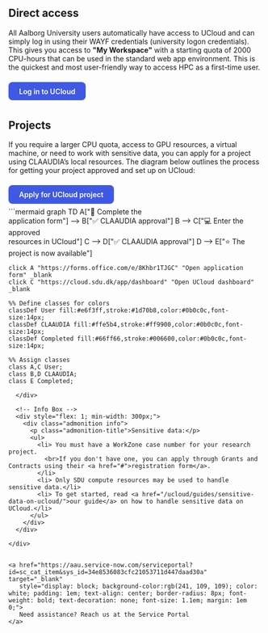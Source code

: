 
## Direct access
All Aalborg University users automatically have access to UCloud and can simply log in using their WAYF credentials (university logon credentials). This gives you access to **"My Workspace"** with a starting quota of 2000 CPU-hours that can be used in the standard web app environment. This is the quickest and most user-friendly way to access HPC as a first-time user.

<a href="https://cloud.sdu.dk/app/dashboard" target="_blank" style="display: inline-block; background: #3F59E4; color: #fff; padding: 0.7em 1.5em; border-radius: 8px; font-weight: 600; text-decoration: none; font-size: 1em; margin: 0.5em 0;">
  Log in to UCloud
</a>

## Projects
If you require a larger CPU quota, access to GPU resources, a virtual machine, or need to work with sensitive data, you can apply for a project using CLAAUDIA’s local resources.
The diagram below outlines the process for getting your project approved and set up on UCloud:

<a href="https://forms.office.com/e/8Khbr1TJGC" target="_blank" style="display: inline-block; background: #3F59E4; color: #fff; padding: 0.7em 1.5em; border-radius: 8px; font-weight: 600; text-decoration: none; font-size: 1em; margin: 0.5em 0;">
  Apply for UCloud project
</a>

<div style="display: flex; gap: 2rem; align-items: flex-start; justify-content: center; flex-wrap: wrap;">

  <!-- Mermaid Diagram -->
  <div style="flex: 1; max-width: 1500px; min-width: 400px; text-align: left;">
```mermaid
graph TD
    A["📝 Complete the <br/>application form"] --> B["✅ CLAAUDIA approval"]
    B --> C["💻 Enter the approved <br/>resources in UCloud"]
    C --> D["✅ CLAAUDIA approval"]
    D --> E["⭐ The project is now available"]

    click A "https://forms.office.com/e/8Khbr1TJGC" "Open application form" _blank
    click C "https://cloud.sdu.dk/app/dashboard" "Open UCloud dashboard" _blank

    %% Define classes for colors
    classDef User fill:#e6f3ff,stroke:#1d70b8,color:#0b0c0c,font-size:14px;
    classDef CLAAUDIA fill:#ffe5b4,stroke:#ff9900,color:#0b0c0c,font-size:14px;
    classDef Completed fill:#66ff66,stroke:#006600,color:#0b0c0c,font-size:14px;

    %% Assign classes
    class A,C User;
    class B,D CLAAUDIA;
    class E Completed;
```
  </div>

  <!-- Info Box -->
  <div style="flex: 1; min-width: 300px;">
    <div class="admonition info">
      <p class="admonition-title">Sensitive data:</p>
      <ul>
        <li> You must have a WorkZone case number for your research project.
          <br>If you don't have one, you can apply through Grants and Contracts using their <a href="#">registration form</a>.
        </li>
        <li> Only SDU compute resources may be used to handle sensitive data.</li>
        <li> To get started, read <a href="/ucloud/guides/sensitive-data-on-ucloud/">our guide</a> on how to handle sensitive data on UCloud.</li>
      </ul>
    </div>
  </div>

</div>


<a href="https://aau.service-now.com/serviceportal?id=sc_cat_item&sys_id=34e8536083cfc21053711d447daad30a" target="_blank" 
   style="display: block; background-color:rgb(241, 109, 109); color: white; padding: 1em; text-align: center; border-radius: 8px; font-weight: bold; text-decoration: none; font-size: 1.1em; margin: 1em 0;">
   Need assistance? Reach us at the Service Portal
</a>
